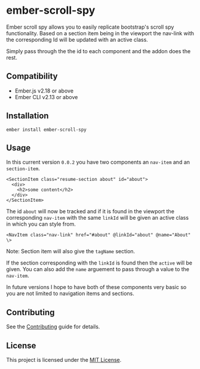 ember-scroll-spy
==============================================================================

Ember scroll spy allows you to easily replicate bootstrap's scroll spy functionality. Based on a section item being in the viewport the nav-link with the corresponding Id will be updated with an active class.

Simply pass through the the id to each component and the addon does the rest.

Compatibility
------------------------------------------------------------------------------

* Ember.js v2.18 or above
* Ember CLI v2.13 or above


Installation
------------------------------------------------------------------------------

```
ember install ember-scroll-spy
```


Usage
------------------------------------------------------------------------------

In this current version `0.0.2` you have two components an `nav-item` and an `section-item`. 
```
<SectionItem class="resume-section about" id="about">
  <div>
    <h2>some content</h2>
  </div>
</SectionItem>
```
The id `about` will now be tracked and if it is found in the viewport the corresponding `nav-item` with the same `linkId` will be given an active class in which you can style from.

```
<NavItem class="nav-link" href="#about" @linkId="about" @name="About" \>
```
Note: Section item will also give the `tagName` section. 

If the section corresponding with the `linkId` is found then the `active` will be given. You can also add the `name` arguement to pass through a value to the `nav-item`.

In future versions I hope to have both of these components very basic so you are not limited to navigation items and sections.


Contributing
------------------------------------------------------------------------------

See the [Contributing](CONTRIBUTING.md) guide for details.


License
------------------------------------------------------------------------------

This project is licensed under the [MIT License](LICENSE.md).
